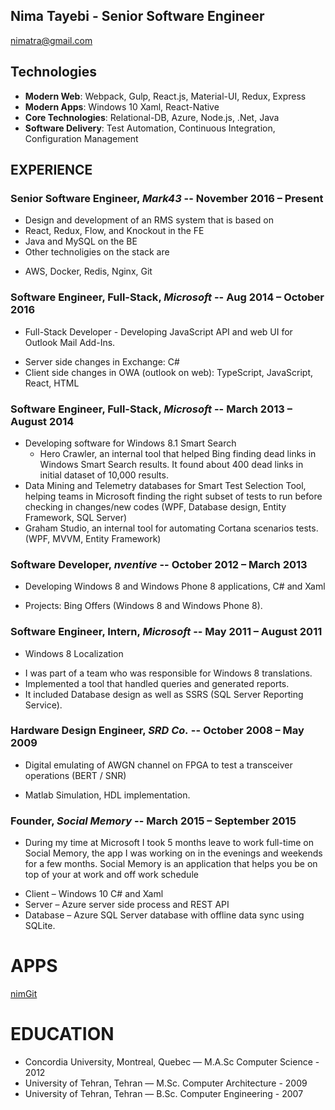 Nima Tayebi - Senior Software Engineer
---------------
nimatra@gmail.com 


Technologies
---------------
* **Modern Web**: Webpack, Gulp, React.js, Material-UI, Redux, Express
* **Modern Apps**: Windows 10 Xaml, React-Native
* **Core Technologies**: Relational-DB, Azure, Node.js, .Net, Java
* **Software Delivery**: Test Automation, Continuous Integration, Configuration Management

EXPERIENCE
----------

### **Senior Software Engineer**, *Mark43* -- November 2016 – Present
 - Design and development of an RMS system that is based on
  - React, Redux, Flow, and Knockout in the FE
  - Java and MySQL on the BE
  - Other technoligies on the stack are
   * AWS, Docker, Redis, Nginx, Git

### **Software Engineer, Full-Stack**, *Microsoft* -- Aug 2014 – October 2016
 - Full-Stack Developer - Developing JavaScript API and web UI for Outlook Mail Add-Ins.  
  * Server side changes in Exchange: C# 
  * Client side changes in OWA (outlook on web): TypeScript, JavaScript, React, HTML

### **Software Engineer, Full-Stack**, *Microsoft* -- March 2013 – August 2014
 - Developing software for Windows 8.1 Smart Search  
   - Hero Crawler, an internal tool that helped Bing finding dead links in Windows Smart Search results. It found about 400 dead links in initial dataset of 10,000 results. 
 - Data Mining and Telemetry databases for Smart Test Selection Tool, helping teams in Microsoft finding the right subset of tests to run before checking in changes/new codes (WPF, Database design, Entity Framework, SQL Server) 
 - Graham Studio, an internal tool for automating Cortana scenarios tests. (WPF, MVVM, Entity Framework) 
 
### **Software Developer**, *nventive* -- October 2012 – March 2013
 - Developing Windows 8 and Windows Phone 8 applications, C# and Xaml  
  * Projects: Bing Offers (Windows 8 and Windows Phone 8). 
 
### **Software Engineer, Intern**, *Microsoft* -- May 2011 – August 2011
 - Windows 8 Localization 
  * I was part of a team who was responsible for Windows 8 translations. 
  * Implemented a tool that handled queries and generated reports. 
  * It included Database design as well as SSRS (SQL Server Reporting Service). 
 
### **Hardware Design Engineer**, *SRD Co.* -- October 2008 – May 2009 
- Digital emulating of AWGN channel on FPGA to test a transceiver operations (BERT / SNR) 
 * Matlab Simulation, HDL implementation. 
 
### **Founder**, *Social Memory* -- March 2015 – September 2015 
 - During my time at Microsoft I took 5 months leave to work full-time on Social Memory, the app I was working on in the evenings and weekends for a few months. Social Memory is an application that helps you be on top of your at work and off work schedule  
  * Client – Windows 10 C# and Xaml 
  * Server – Azure server side process and REST API 
  * Database – Azure SQL Server database with offline data sync using SQLite.

APPS
=========
[nimGit](http://nimgit.com)

EDUCATION
=========
 - Concordia University, Montreal, Quebec — M.A.Sc Computer Science - 2012
 - University of Tehran, Tehran — M.Sc. Computer Architecture - 2009
 - University of Tehran, Tehran — B.Sc. Computer Engineering - 2007

